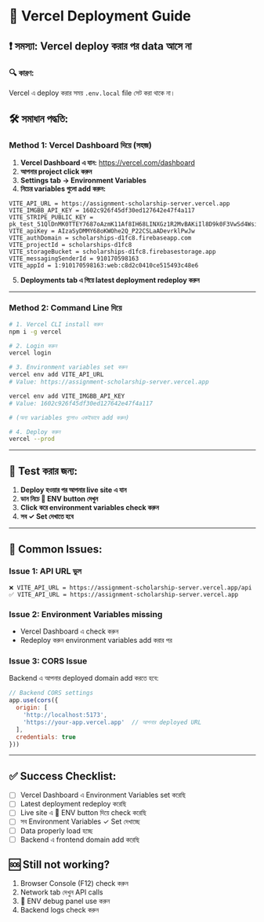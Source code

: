 # 🚀 Vercel Deployment Guide

## ❗ সমস্যা: Vercel deploy করার পর data আসে না

### 🔍 কারণ:
Vercel এ deploy করার সময় `.env.local` file সেট করা থাকে না।

## 🛠️ সমাধান পদ্ধতি:

### Method 1: Vercel Dashboard দিয়ে (সহজ)

1. **Vercel Dashboard এ যান:** https://vercel.com/dashboard
2. **আপনার project click করুন**
3. **Settings tab → Environment Variables**
4. **নিচের variables গুলো add করুন:**

```
VITE_API_URL = https://assignment-scholarship-server.vercel.app
VITE_IMGBB_API_KEY = 1602c926f45df30ed127642e47f4a117
VITE_STRIPE_PUBLIC_KEY = pk_test_51QlDnMK0TTEY7687oAzmK11Af8IH68LINXGz1R2MvBAKiIl8D9k0F3VwSd4WsiJIxR1Y9e0NODpzsJbdTe71ey8t00X6cK8KjE
VITE_apiKey = AIzaSyDMMY68oKWOhe2Q_P22CSLaADevrklPwJw
VITE_authDomain = scholarships-d1fc8.firebaseapp.com
VITE_projectId = scholarships-d1fc8
VITE_storageBucket = scholarships-d1fc8.firebasestorage.app
VITE_messagingSenderId = 910170598163
VITE_appId = 1:910170598163:web:c8d2c0410ce515493c48e6
```

5. **Deployments tab এ গিয়ে latest deployment redeploy করুন**

---

### Method 2: Command Line দিয়ে

```bash
# 1. Vercel CLI install করুন
npm i -g vercel

# 2. Login করুন
vercel login

# 3. Environment variables set করুন
vercel env add VITE_API_URL
# Value: https://assignment-scholarship-server.vercel.app

vercel env add VITE_IMGBB_API_KEY
# Value: 1602c926f45df30ed127642e47f4a117

# (অন্য variables গুলোও একইভাবে add করুন)

# 4. Deploy করুন
vercel --prod
```

---

## 🧪 Test করার জন্য:

1. **Deploy হওয়ার পর আপনার live site এ যান**
2. **ডান নিচে 🐛 ENV button দেখুন**
3. **Click করে environment variables check করুন**
4. **সব ✓ Set দেখাতে হবে**

---

## 🔧 Common Issues:

### Issue 1: API URL ভুল
```
❌ VITE_API_URL = https://assignment-scholarship-server.vercel.app/api
✅ VITE_API_URL = https://assignment-scholarship-server.vercel.app
```

### Issue 2: Environment Variables missing
- Vercel Dashboard এ check করুন
- Redeploy করুন environment variables add করার পর

### Issue 3: CORS Issue
Backend এ আপনার deployed domain add করতে হবে:
```javascript
// Backend CORS settings
app.use(cors({
  origin: [
    'http://localhost:5173',
    'https://your-app.vercel.app'  // আপনার deployed URL
  ],
  credentials: true
}))
```

---

## ✅ Success Checklist:

- [ ] Vercel Dashboard এ Environment Variables set করেছি
- [ ] Latest deployment redeploy করেছি  
- [ ] Live site এ 🐛 ENV button দিয়ে check করেছি
- [ ] সব Environment Variables ✓ Set দেখাচ্ছে
- [ ] Data properly load হচ্ছে
- [ ] Backend এ frontend domain add করেছি

## 🆘 Still not working?

1. Browser Console (F12) check করুন
2. Network tab দেখুন API calls
3. 🐛 ENV debug panel use করুন
4. Backend logs check করুন